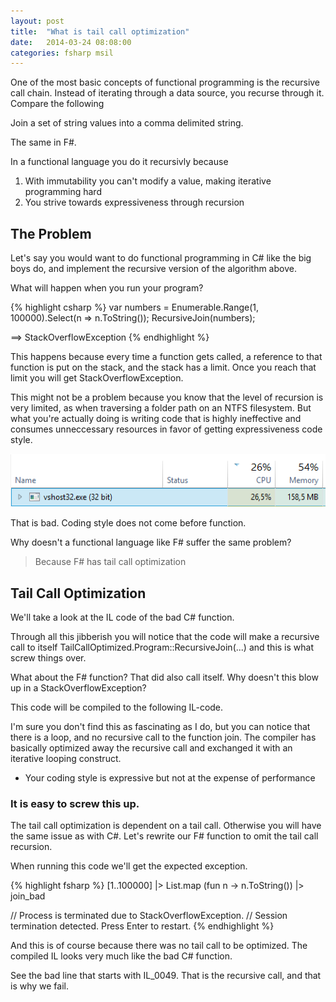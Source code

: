```yaml
---
layout: post
title:  "What is tail call optimization"
date:   2014-03-24 08:08:00
categories: fsharp msil
---
```


One of the most basic concepts of functional programming is the recursive call chain. Instead of iterating through a data source, you recurse through it. Compare the following

Join a set of string values into a comma delimited string.

<script src="https://gist.github.com/miklund/73f8b743234208061efc.js?file=IterativeJoin.cs"></script>

The same in F#.

<script src="https://gist.github.com/miklund/73f8b743234208061efc.js?file=join.fs"></script>

In a functional language you do it recursivly because

1. With immutability you can't modify a value, making iterative programming hard
2. You strive towards expressiveness through recursion

The Problem
-----------
Let's say you would want to do functional programming in C# like the big boys do, and implement the recursive version of the algorithm above.

<script src="https://gist.github.com/miklund/73f8b743234208061efc.js?file=RecursiveJoin.cs"></script>

What will happen when you run your program?

{% highlight csharp %}
var numbers = Enumerable.Range(1, 100000).Select(n => n.ToString());
RecursiveJoin(numbers);

==> StackOverflowException
{% endhighlight %}

This happens because every time a function gets called, a reference to that function is put on the stack, and the stack has a limit. Once you reach that limit you will get StackOverflowException.

This might not be a problem because you know that the level of recursion is very limited, as when traversing a folder path on an NTFS filesystem. But what you're actually doing is writing code that is highly ineffective and consumes unneccessary resources in favor of getting expressiveness code style.

![Resource consumption of recursive function in C#](/assets/posts/2014-03-24-tail-call-optimization/resources.png)

That is bad. Coding style does not come before function.

Why doesn't a functional language like F# suffer the same problem?
> Because F# has tail call optimization

Tail Call Optimization
----------------------
We'll take a look at the IL code of the bad C# function.

<script src="https://gist.github.com/miklund/73f8b743234208061efc.js?file=RecursiveJoin.il"></script>

Through all this jibberish you will notice that the code will make a recursive call to itself TailCallOptimized.Program::RecursiveJoin(...) and this is what screw things over.

What about the F# function? That did also call itself. Why doesn't this blow up in a StackOverflowException?

<script src="https://gist.github.com/miklund/73f8b743234208061efc.js?file=join.fs"></script>

This code will be compiled to the following IL-code.

<script src="https://gist.github.com/miklund/73f8b743234208061efc.js?file=join.il"></script>

I'm sure you don't find this as fascinating as I do, but you can notice that there is a loop, and no recursive call to the function join. The compiler has basically optimized away the recursive call and exchanged it with an iterative looping construct.

* Your coding style is expressive but not at the expense of performance

### It is easy to screw this up.

The tail call optimization is dependent on a tail call. Otherwise you will have the same issue as with C#. Let's rewrite our F# function to omit the tail call recursion.

<script src="https://gist.github.com/miklund/73f8b743234208061efc.js?file=join_bad.fs"></script>

When running this code we'll get the expected exception.

{% highlight fsharp %}
[1..100000] |> List.map (fun n -> n.ToString()) |> join_bad

// Process is terminated due to StackOverflowException.
// Session termination detected. Press Enter to restart.
{% endhighlight %}

And this is of course because there was no tail call to be optimized. The compiled IL looks very much like the bad C# function.

<script src="https://gist.github.com/miklund/73f8b743234208061efc.js?file=join_bad.il"></script>

See the bad line that starts with IL_0049. That is the recursive call, and that is why we fail.
